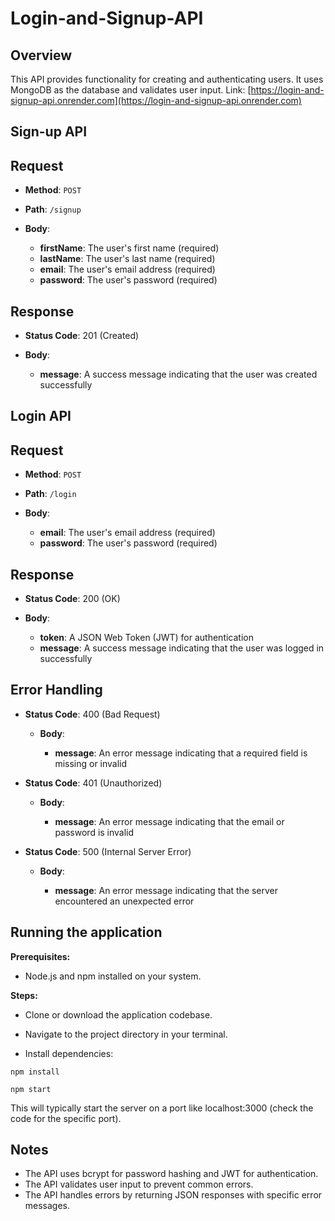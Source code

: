 # Login-and-Signup-API

## Overview

This API provides functionality for creating and authenticating users. It uses MongoDB as the database and validates user input.
Link: [https://login-and-signup-api.onrender.com](https://login-and-signup-api.onrender.com)

## Sign-up API

## Request

- **Method**: `POST`
- **Path**: `/signup`
- **Body**:

  - **firstName**: The user's first name (required)
  - **lastName**: The user's last name (required)
  - **email**: The user's email address (required)
  - **password**: The user's password (required)

## Response

- **Status Code**: 201 (Created)
- **Body**:

  - **message**: A success message indicating that the user was created successfully

## Login API

## Request

- **Method**: `POST`
- **Path**: `/login`
- **Body**:

  - **email**: The user's email address (required)
  - **password**: The user's password (required)

## Response

- **Status Code**: 200 (OK)
- **Body**:

  - **token**: A JSON Web Token (JWT) for authentication
  - **message**: A success message indicating that the user was logged in successfully

## Error Handling

- **Status Code**: 400 (Bad Request)

  - **Body**:

    - **message**: An error message indicating that a required field is missing or invalid

- **Status Code**: 401 (Unauthorized)

  - **Body**:

    - **message**: An error message indicating that the email or password is invalid

- **Status Code**: 500 (Internal Server Error)

  - **Body**:

    - **message**: An error message indicating that the server encountered an unexpected error

## Running the application

**Prerequisites:**

- Node.js and npm installed on your system.

**Steps:**

- Clone or download the application codebase.

- Navigate to the project directory in your terminal.

- Install dependencies:

```
npm install
```

```
npm start
```

This will typically start the server on a port like localhost:3000 (check the code for the specific port).

## Notes

- The API uses bcrypt for password hashing and JWT for authentication.
- The API validates user input to prevent common errors.
- The API handles errors by returning JSON responses with specific error messages.
